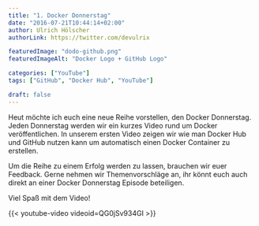 ```yaml
---
title: "1. Docker Donnerstag"
date: "2016-07-21T10:44:14+02:00"
author: Ulrich Hölscher
authorLink: https://twitter.com/devulrix

featuredImage: "dodo-github.png"
featuredImageAlt: "Docker Logo + GitHub Logo"

categories: ["YouTube"]
tags: ["GitHub", "Docker Hub", "YouTube"]

draft: false
---
```


Heut möchte ich euch eine neue Reihe vorstellen, den Docker Donnerstag. Jeden Donnerstag werden wir ein kurzes Video rund um Docker veröffentlichen. In unserem ersten Video zeigen wir wie man Docker Hub und GitHub nutzen kann um automatisch einen Docker Container zu erstellen.

Um die Reihe zu einem Erfolg werden zu lassen, brauchen wir euer Feedback. Gerne nehmen wir Themenvorschläge an, ihr könnt euch auch direkt an einer Docker Donnerstag Episode beteiligen.

Viel Spaß mit dem Video!

{{< youtube-video videoid=QG0jSv934GI >}}
